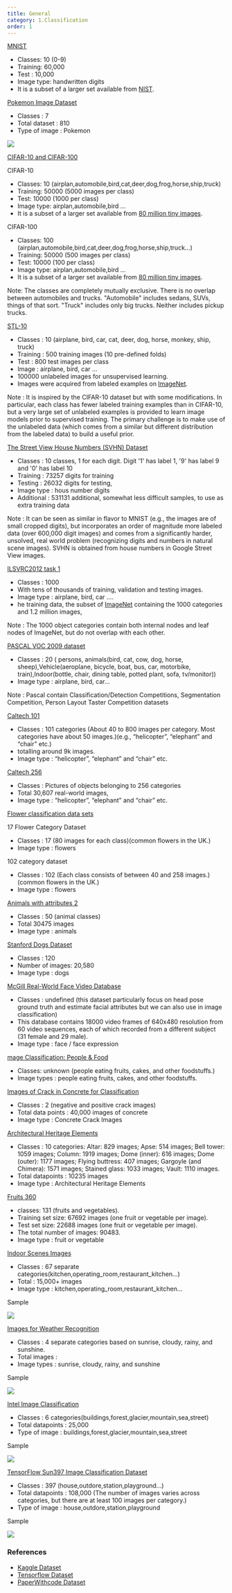 ```yaml
---
title: General 
category: 1.Classification
order: 1
---
```



[MNIST](http://yann.lecun.com/exdb/mnist/)

- Classes: 10 (0-9)
- Training: 60,000
- Test : 10,000
- Image type: handwritten digits
-  It is a subset of a larger set available from [NIST](https://en.wikipedia.org/wiki/National_Institute_of_Standards_and_Technology). 



[Pokemon Image Dataset](https://pokemondb.net/pokedex/national)
- Classes : 7  
- Total dataset : 810
- Type of image :  Pokemon


<img class="zoom" src="https://img.pokemondb.net/sprites/home/normal/2x/ivysaur.jpg" >

[CIFAR-10 and CIFAR-100](https://www.cs.toronto.edu/~kriz/cifar.html)

CIFAR-10
- Classes: 10 (airplan,automobile,bird,cat,deer,dog,frog,horse,ship,truck)
- Training: 50000 (5000 images per class)
- Test: 10000 (1000 per class)
- Image type: airplan,automobile,bird ...
- It is a subset of a larger set available from [80 million tiny images](http://groups.csail.mit.edu/vision/TinyImages/). 


CIFAR-100
- Classes: 100 (airplan,automobile,bird,cat,deer,dog,frog,horse,ship,truck...)
- Training: 50000 (500 images per class)
- Test: 10000 (100 per class)
- Image type: airplan,automobile,bird ...
- It is a subset of a larger set available from [80 million tiny images](http://groups.csail.mit.edu/vision/TinyImages/). 


Note: The classes are completely mutually exclusive. There is no overlap between automobiles and trucks. "Automobile" includes sedans, SUVs, things of that sort. "Truck" includes only big trucks. Neither includes pickup trucks.


[STL-10](https://cs.stanford.edu/~acoates/stl10/)

- Classes : 10 (airplane, bird, car, cat, deer, dog, horse, monkey, ship, truck)
- Training : 500 training images (10 pre-defined folds)
- Test : 800 test images per class
- Image : airplane, bird, car ... 
- 100000 unlabeled images for unsupervised learning.
-  Images were acquired from labeled examples on [ImageNet](https://image-net.org/).

Note : It is inspired by the CIFAR-10 dataset but with some modifications. In particular, each class has fewer labeled training examples than in CIFAR-10, but a very large set of unlabeled examples is provided to learn image models prior to supervised training. The primary challenge is to make use of the unlabeled data (which comes from a similar but different distribution from the labeled data) to build a useful prior. 

[ The Street View House Numbers (SVHN) Dataset](http://ufldl.stanford.edu/housenumbers/)
- Classes : 10 classes, 1 for each digit. Digit '1' has label 1, '9' has label 9 and '0' has label 10
- Training : 73257 digits for training 
- Testing : 26032 digits for testing, 
- Image type : hous number digits
- Additional : 531131 additional, somewhat less difficult samples, to use as extra training data

Note : It can be seen as similar in flavor to MNIST (e.g., the images are of small cropped digits), but incorporates an order of magnitude more labeled data (over 600,000 digit images) and comes from a significantly harder, unsolved, real world problem (recognizing digits and numbers in natural scene images). SVHN is obtained from house numbers in Google Street View images.


[ILSVRC2012 task 1](https://image-net.org/challenges/LSVRC/2012/index.php)
- Classes : 1000 
-  With tens of thousands of training, validation and testing images.
- Image type : airplane, bird, car .... 
-  he training data, the subset of [ImageNet](https://www.image-net.org/update-mar-11-2021.php) containing the 1000 categories and 1.2 million images,

Note : The 1000 object categories contain both internal nodes and leaf nodes of ImageNet, but do not overlap with each other.

[PASCAL VOC 2009 dataset]()

- Classes : 20 ( persons, animals(bird, cat, cow, dog, horse, sheep),Vehicle(aeroplane, bicycle, boat, bus, car, motorbike, train),Indoor(bottle, chair, dining table, potted plant, sofa, tv/monitor))
- Image type : airplane, bird, car...

Note : Pascal contain Classification/Detection Competitions, Segmentation Competition, Person Layout Taster Competition datasets


[Caltech 101](https://data.caltech.edu/records/20086)
- Classes : 101 categories (About 40 to 800 images per category. Most categories have about 50 images.)(e.g., “helicopter”, “elephant” and “chair” etc.)
- totalling around 9k images.
- Image type : “helicopter”, “elephant” and “chair” etc.



[Caltech 256](https://data.caltech.edu/records/20087)
- Classes : Pictures of objects belonging to 256 categories
- Total 30,607 real-world images,
- Image type : “helicopter”, “elephant” and “chair” etc.

[Flower classification data sets](https://www.robots.ox.ac.uk/~vgg/data/flowers/)

17 Flower Category Dataset
- Classes : 17 (80 images for each class)(common flowers in the UK.)
- Image type : flowers

102 category dataset
- Classes : 102 (Each class consists of between 40 and 258 images.)(common flowers in the UK.)
- Image type : flowers

[Animals with attributes 2](https://cvml.ist.ac.at/AwA/)
- Classes : 50 (animal classes)
- Total 30475 images
- Image type : animals


[Stanford Dogs Dataset](http://vision.stanford.edu/aditya86/ImageNetDogs/)
- Classes : 120
- Number of images: 20,580
- Image type : dogs

[McGill Real-World Face Video Database](https://sites.google.com/site/meltemdemirkus/mcgill-unconstrained-face-video-database)
- Classes : undefined (this dataset particularly focus on head pose ground truth and estimate facial attributes but we can also use in image classification)
- This database contains 18000 video frames of 640x480 resolution from 60 video sequences, each of which recorded from a different subject (31 female and 29 male).
- Image type : face / face expression


[mage Classification: People & Food](https://data.world/crowdflower/image-classification-people-an)
- Classes: unknown (people eating fruits, cakes, and other foodstuffs.)
- Image types : people eating fruits, cakes, and other foodstuffs.

[Images of Crack in Concrete for Classification](https://imerit.net/blog/top-13-machine-learning-image-classification-datasets-all-pbm/)
- Classes : 2 (negative and positive crack images)
- Total data points : 40,000 images of concrete
- Image type : Concrete Crack Images


[Architectural Heritage Elements ](https://old.datahub.io/dataset/architectural-heritage-elements-image-dataset)
- Classes : 10 categories: Altar: 829 images; Apse: 514 images; Bell tower: 1059 images; Column: 1919 images; Dome (inner): 616 images; Dome (outer): 1177 images; Flying buttress: 407 images; Gargoyle (and Chimera): 1571 images; Stained glass: 1033 images; Vault: 1110 images.
- Total datapoints : 10235 images
- Image type : Architectural Heritage Elements


[Fruits 360](https://www.kaggle.com/datasets/moltean/fruits)

- classes: 131 (fruits and vegetables).
- Training set size: 67692 images (one fruit or vegetable per image).
- Test set size: 22688 images (one fruit or vegetable per image).
- The total number of images: 90483.
- Image type : fruit or vegetable



[Indoor Scenes Images](https://www.kaggle.com/datasets/itsahmad/indoor-scenes-cvpr-2019)
- Classes : 67 separate categories(kitchen,operating_room,restaurant_kitchen...)
- Total : 15,000+ images
- Image type : kitchen,operating_room,restaurant_kitchen...

Sample 

<!-- The grid: four columns -->
<img class="zoom" src="https://www.researchgate.net/publication/324295920/figure/fig3/AS:960091868114955@1605915147482/Some-images-of-the-MIT-indoor-scene-dataset.jpg">



[Images for Weather Recognition](https://data.mendeley.com/datasets/4drtyfjtfy/1)
- Classes : 4 separate categories based on sunrise, cloudy, rainy, and sunshine.
- Total images : 
- Image types : sunrise, cloudy, rainy, and sunshine


Sample 

<!-- The grid: four columns -->

<img class="zoom" src="https://encrypted-tbn0.gstatic.com/images?q=tbn:ANd9GcTTnCU1j3pIHaU_19CJs2ruT91axZezlONlFjIHpvzQUsfjKKYP00AP-Gg2SYfbFg6rQxk&usqp=CAU">


[Intel Image Classification](https://www.kaggle.com/datasets/puneet6060/intel-image-classification)
- Classes :  6 categories(buildings,forest,glacier,mountain,sea,street)
- Total datapoints : 25,000 
- Type of image : buildings,forest,glacier,mountain,sea,street

Sample


<!-- The grid: four columns -->
<img class="zoom" src="https://miro.medium.com/max/1400/1*GauhLqkNIW89cFEpDKlWqw.png">




[TensorFlow Sun397 Image Classification Dataset](https://www.tensorflow.org/datasets/catalog/sun397)
- Classes : 397 (house,outdore,station,playground...)
- Total datapoints :  108,000 (The number of images varies across categories, but there are at least 100 images per category.)
- Type of image : house,outdore,station,playground

Sample

<!-- The grid: four columns -->

<img class="zoom" src="https://assets-global.website-files.com/5d7b77b063a9066d83e1209c/61e9cdbe82f048674fa9a122_sun.png" >


### References 
* [Kaggle Dataset](https://www.kaggle.com/datasets?search=image&tags=13302-Classification)
* [Tensorflow Dataset](https://www.tensorflow.org/datasets/catalog/overview)
* [PaperWithcode Dataset](https://paperswithcode.com/task/image-classification)